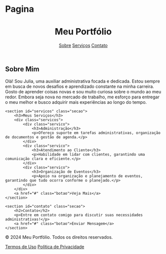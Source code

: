 # Pagina
<header>
    <h1>Meu Portfólio</h1>
    <nav>
        <a href="#sobre">Sobre</a>
        <a href="#servicos">Serviços</a>
        <a href="#contato">Contato</a>
    </nav>
</header>

<div class="container">
    <section id="sobre" class="secao">
        <h2>Sobre Mim</h2>
        <p>Olá! Sou Julia, uma auxiliar administrativa focada e dedicada. Estou sempre em busca de novos desafios e aprendizado constante na minha carreira. Gosto de aprender coisas novas e sou muito curiosa sobre o mundo ao meu redor. Embora seja nova no mercado de trabalho, me esforço para entregar o meu melhor e busco adquirir mais experiências ao longo do tempo.</p>
    </section>

    <section id="servicos" class="secao">
        <h3>Meus Serviços</h3>
        <div class="servicos">
            <div class="servico">
                <h3>Administração</h3>
                <p>Ofereço suporte em tarefas administrativas, organização de documentos e gestão de agenda.</p>
            </div>
            <div class="servico">
                <h3>Atendimento ao Cliente</h3>
                <p>Habilidade em lidar com clientes, garantindo uma comunicação clara e eficiente.</p>
            </div>
            <div class="servico">
                <h3>Organização de Eventos</h3>
                <p>Apoio na organização e planejamento de eventos, garantindo que tudo ocorra conforme o planejado.</p>
            </div>
        </div>
        <a href="#" class="botao">Veja Mais</a>
    </section>

    <section id="contato" class="secao">
        <h2>Contato</h2>
        <p>Entre em contato comigo para discutir suas necessidades administrativas!</p>
        <a href="#" class="botao">Enviar Mensagem</a>
    </section>
</div>

<footer>
    <p>© 2024 Meu Portfólio. Todos os direitos reservados.</p>
    <p>
        <a href="#">Termos de Uso</a>
        <a href="#">Política de Privacidade</a>
    </p>
</footer>

</body>
</html>
